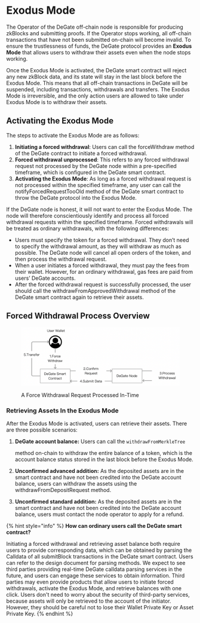 # Exodus Mode

The Operator of the DeGate off-chain node is responsible for producing zkBlocks and submitting proofs. If the Operator stops working, all off-chain transactions that have not been submitted on-chain will become invalid. To ensure the trustlessness of funds, the DeGate protocol provides an **Exodus Mode** that allows users to withdraw their assets even when the node stops working.&#x20;

Once the Exodus Mode is activated, the DeGate smart contract will reject any new zkBlock data, and its state will stay in the last block before the Exodus Mode. This means that all off-chain transactions in DeGate will be suspended, including transactions, withdrawals and transfers. The Exodus Mode is irreversible, and the only action users are allowed to take under Exodus Mode is to withdraw their assets.

## Activating the Exodus Mode

The steps to activate the Exodus Mode are as follows:&#x20;

1. **Initiating a forced withdrawal**: Users can call the forceWithdraw method of the DeGate contract to initiate a forced withdrawal.
2. **Forced withdrawal unprocessed**: This refers to any forced withdrawal request not processed by the DeGate node within a pre-specified timeframe, which is configured in the DeGate smart contract.&#x20;
3. **Activating the Exodus Mode**: As long as a forced withdrawal request is not processed within the specified timeframe, any user can call the notifyForcedRequestTooOld method of the DeGate smart contract to throw the DeGate protocol into the Exodus Mode.&#x20;

If the DeGate node is honest, it will not want to enter the Exodus Mode. The node will therefore conscientiously identify and process all forced withdrawal requests within the specified timeframe. Forced withdrawals will be treated as ordinary withdrawals, with the following differences:

* Users must specify the token for a forced withdrawal. They don’t need to specify the withdrawal amount, as they will withdraw as much as possible. The DeGate node will cancel all open orders of the token, and then process the withdrawal request.
* When a user initiates a forced withdrawal, they must pay the fees from their wallet. However, for an ordinary withdrawal, gas fees are paid from users’ DeGate accounts.
* After the forced withdrawal request is successfully processed, the user should call the withdrawFromApprovedWithdrawal method of the DeGate smart contract again to retrieve their assets.&#x20;



## Forced Withdrawal Process Overview

<figure><img src="../.gitbook/assets/Screen Shot 2022-12-09 at 16.25.13.png" alt=""><figcaption><p>A Force Withdrawal Request Processed In-Time</p></figcaption></figure>

### Retrieving Assets In the Exodus Mode

After the Exodus Mode is activated, users can retrieve their assets. There are three possible scenarios:

1.  **DeGate account balance:** Users can call the `withdrawFromMerkleTree`&#x20;

    method on-chain to withdraw the entire balance of a token, which is the account balance status stored in the last block before the Exodus Mode.
2. **Unconfirmed advanced addition:** As the deposited assets are in the smart contract and have not been credited into the DeGate account balance, users can withdraw the assets using the withdrawFromDepositRequest method.&#x20;
3.  **Unconfirmed standard addition:** As the deposited assets are in the smart contract and have not been credited into the DeGate account balance, users must contact the node operator to apply for a refund.



{% hint style="info" %}
**How can ordinary users call the DeGate smart contract?**

Initiating a forced withdrawal and retrieving asset balance both require users to provide corresponding data, which can be obtained by parsing the Calldata of all submitBlock transactions in the DeGate smart contract. Users can refer to the design document for parsing methods. We expect to see third parties providing real-time DeGate calldata parsing services in the future, and users can engage these services to obtain information. Third parties may even provide products that allow users to initiate forced withdrawals, activate the Exodus Mode, and retrieve balances with one click. Users don't need to worry about the security of third-party services, because assets will only be retrieved to the account of the initiator. However, they should be careful not to lose their Wallet Private Key or Asset Private Key.
{% endhint %}
